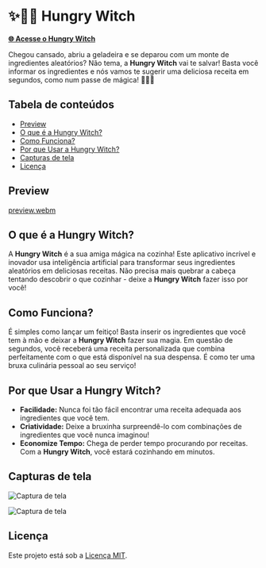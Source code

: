 # ✨🧙‍♀️ Hungry Witch

[**🌐 Acesse o Hungry Witch**](https://hungry-witch.vercel.app/)

Chegou cansado, abriu a geladeira e se deparou com um monte de ingredientes aleatórios? Não tema, a **Hungry Witch** vai te salvar! Basta você informar os ingredientes e nós vamos te sugerir uma deliciosa receita em segundos, como num passe de mágica! 🎩🔮🍳

## Tabela de conteúdos

- [Preview](#preview)
- [O que é a Hungry Witch?](#o-que-é-a-hungry-witch)
- [Como Funciona?](#como-funciona)
- [Por que Usar a Hungry Witch?](#por-que-usar-a-hungry-witch)
- [Capturas de tela](#capturas-de-tela)
- [Licença](#licença)

## Preview

[preview.webm](https://github.com/ricardospalves/alura-hungry-witch/assets/7684963/cec52900-eca4-40b6-9f3c-a4b317e9d44b)

## O que é a Hungry Witch?

A **Hungry Witch** é a sua amiga mágica na cozinha! Este aplicativo incrível e inovador usa inteligência artificial para transformar seus ingredientes aleatórios em deliciosas receitas. Não precisa mais quebrar a cabeça tentando descobrir o que cozinhar - deixe a **Hungry Witch** fazer isso por você!

## Como Funciona?

É simples como lançar um feitiço! Basta inserir os ingredientes que você tem à mão e deixar a **Hungry Witch** fazer sua magia. Em questão de segundos, você receberá uma receita personalizada que combina perfeitamente com o que está disponível na sua despensa. É como ter uma bruxa culinária pessoal ao seu serviço!

## Por que Usar a Hungry Witch?

- **Facilidade:** Nunca foi tão fácil encontrar uma receita adequada aos ingredientes que você tem.
- **Criatividade:** Deixe a bruxinha surpreendê-lo com combinações de ingredientes que você nunca imaginou!
- **Economize Tempo:** Chega de perder tempo procurando por receitas. Com a **Hungry Witch**, você estará cozinhando em minutos.

## Capturas de tela

![Captura de tela](https://github.com/ricardospalves/alura-hungry-witch/assets/7684963/dd684dd1-7a44-4aea-b05e-1c3f4d10972e)

![Captura de tela](https://github.com/ricardospalves/alura-hungry-witch/assets/7684963/df179b0e-f31d-41af-8071-29297dacc697)

## Licença

Este projeto está sob a [Licença MIT](https://github.com/ricardospalves/alura-imersao-python/blob/main/LICENSE).
